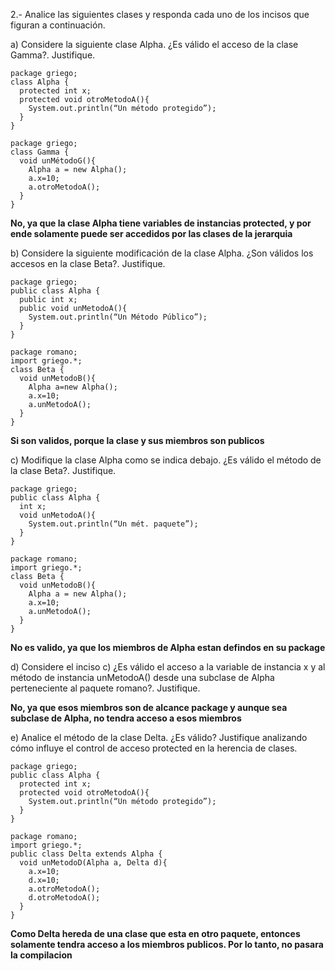 2.- Analice las siguientes clases y responda cada uno de los incisos que figuran a continuación.

a) Considere la siguiente clase Alpha. ¿Es válido el acceso de la clase Gamma?. Justifique.

~~~
package griego;
class Alpha {
  protected int x;
  protected void otroMetodoA(){
    System.out.println(“Un método protegido”);
  }
}

package griego;
class Gamma {
  void unMétodoG(){
    Alpha a = new Alpha();
    a.x=10;
    a.otroMetodoA();
  }
}
~~~

**No, ya que la clase Alpha tiene variables de instancias protected, y por ende solamente puede ser accedidos por las clases de la jerarquia**

b) Considere la siguiente modificación de la clase Alpha. ¿Son válidos los accesos en la clase Beta?. Justifique.

~~~
package griego;
public class Alpha {
  public int x;
  public void unMetodoA(){
    System.out.println(“Un Método Público”);
  }
}

package romano;
import griego.*;
class Beta {
  void unMetodoB(){
    Alpha a=new Alpha();
    a.x=10;
    a.unMetodoA();
  }
}
~~~

**Si son validos, porque la clase y sus miembros son publicos**


c) Modifique la clase Alpha como se indica debajo. ¿Es válido el método de la clase Beta?. Justifique.

~~~
package griego;
public class Alpha {
  int x;
  void unMetodoA(){
    System.out.println(“Un mét. paquete”);
  }
}

package romano;
import griego.*;
class Beta {
  void unMetodoB(){
    Alpha a = new Alpha();
    a.x=10;
    a.unMetodoA();
  }
}
~~~

**No es valido, ya que los miembros de Alpha estan defindos en su package**


d) Considere el inciso c) ¿Es válido el acceso a la variable de instancia x y al método de instancia unMetodoA() desde una subclase de Alpha perteneciente al paquete romano?. Justifique.

**No, ya que esos miembros son de alcance package y aunque sea subclase de Alpha, no tendra acceso a esos miembros**

e) Analice el método de la clase Delta. ¿Es válido? Justifique analizando cómo influye el control de acceso protected en la herencia de clases.

~~~
package griego;
public class Alpha {
  protected int x;
  protected void otroMetodoA(){
    System.out.println(“Un método protegido”);
  }
}

package romano;
import griego.*;
public class Delta extends Alpha {
  void unMetodoD(Alpha a, Delta d){
    a.x=10;
    d.x=10;
    a.otroMetodoA();
    d.otroMetodoA();
  }
}
~~~

**Como Delta hereda de una clase que esta en otro paquete, entonces solamente tendra acceso a los miembros publicos. Por lo tanto, no pasara la compilacion**